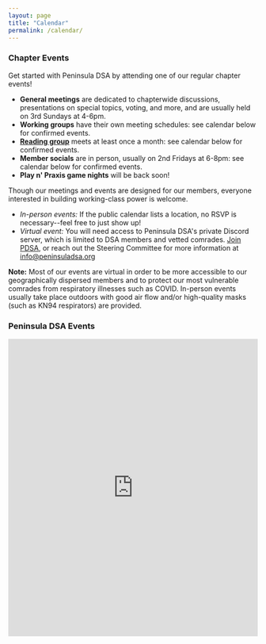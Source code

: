 ```yaml
---
layout: page
title: "Calendar"
permalink: /calendar/
---
```


<h3>Chapter Events</h3>
Get started with Peninsula DSA by attending one of our regular chapter events! <br>

* **General meetings** are dedicated to chapterwide discussions, presentations on special topics, voting, and more, and are usually held on 3rd Sundays at 4-6pm.
* **Working groups** have their own meeting schedules: see calendar below for confirmed events.
* [**Reading group**](../reading-group) meets at least once a month: see calendar below for confirmed events.
* **Member socials** are in person, usually on 2nd Fridays at 6-8pm: see calendar below for confirmed events.
* **Play n' Praxis game nights** will be back soon!

Though our meetings and events are designed for our members, everyone interested in building working-class power is welcome. 
* *In-person events:* If the public calendar lists a location, no RSVP is necessary--feel free to just show up!
* *Virtual event:* You will need access to Peninsula DSA's private Discord server, which is limited to DSA members and vetted comrades. [Join PDSA](https://act.dsausa.org/donate/membership/), or reach out the Steering Committee for more information at info@peninsuladsa.org

**Note:** Most of our events are virtual in order to be more accessible to our geographically dispersed members and to protect our most vulnerable comrades from respiratory illnesses such as COVID. In-person events usually take place outdoors with good air flow and/or high-quality masks (such as KN94 respirators) are provided.

<div id="upcoming"></div><!--/span-->
<div class="span9">
	<h3>Peninsula DSA Events</h3>
	<iframe src="https://calendar.google.com/calendar/u/0/embed?showTitle=0&mode=AGENDA&height=400&wkst=1&bgcolor=%23ffffff&src=peninsuladsa@gmail.com&color=%23711616&ctz=America/Los_Angeles" style=" border-width:0 " width="100%" height="600" frameborder="0" scrolling="no"></iframe>
</div><!--/span-->
